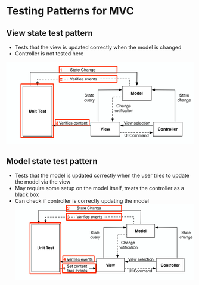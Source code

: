 # Testing Patterns for MVC

## View state test pattern

- Tests that the view is updated correctly when the model is changed
- Controller is not tested here

![view state](assets/view-state.png)

## Model state test pattern

- Tests that the model is updated correctly when the user tries to update the model via the view
- May require some setup on the model itself, treats the controller as a black box
- Can check if controller is correctly updating the model
  ![model state](assets/model-state.png)
